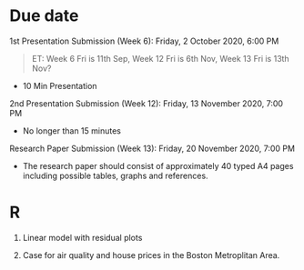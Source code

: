 # Due date

1st Presentation Submission (Week 6): Friday, 2 October 2020, 6:00 PM

<blockquote>
ET:  Week 6 Fri is 11th Sep, Week 12 Fri is 6th Nov, Week 13 Fri is 13th Nov?
</blockquote>

+ 10 Min Presentation 

2nd Presentation Submission (Week 12): Friday, 13 November 2020, 7:00 PM
+ No longer than 15 minutes

Research Paper Submission (Week 13): Friday, 20 November 2020, 7:00 PM
+ The research paper should consist of approximately 40 typed A4 pages including possible tables, graphs and references. 

# R
1. Linear model with residual plots

2. Case for air quality and house prices in the Boston Metroplitan Area.

